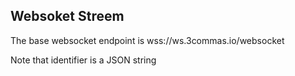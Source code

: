 ## Websoket Streem<br>

<p>
The base websocket endpoint is wss://ws.3commas.io/websocket
</p>
<p>
Note that identifier is a JSON string
</p>

